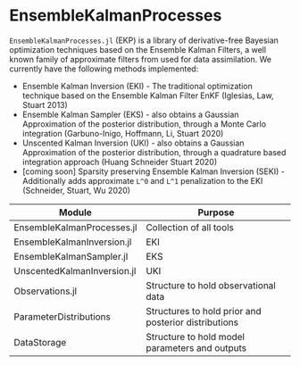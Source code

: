 # EnsembleKalmanProcesses

`EnsembleKalmanProcesses.jl` (EKP) is a library of derivative-free Bayesian optimization techniques based on the Ensemble Kalman Filters, a well known family of approximate filters from used for data assimilation. We currently have the following methods implemented:
 - Ensemble Kalman Inversion (EKI) - The traditional optimization technique based on the Ensemble Kalman Filter EnKF (Iglesias, Law, Stuart 2013)
 - Ensemble Kalman Sampler (EKS) - also obtains a Gaussian Approximation of the posterior distribution, through a Monte Carlo integration (Garbuno-Inigo, Hoffmann, Li, Stuart 2020)
 - Unscented Kalman Inversion (UKI) - also obtains a Gaussian Approximation of the posterior distribution, through a quadrature based integration approach (Huang Schneider Stuart 2020)
 - [coming soon] Sparsity preserving Ensemble Kalman Inversion (SEKI) - Additionally adds approximate ``L^0`` and ``L^1`` penalization to the EKI (Schneider, Stuart, Wu 2020)

Module                                      | Purpose
--------------------------------------------|--------------------------------------------------------
EnsembleKalmanProcesses.jl                  | Collection of all tools
EnsembleKalmanInversion.jl                  | EKI 
EnsembleKalmanSampler.jl                    | EKS
UnscentedKalmanInversion.jl                 | UKI
Observations.jl                             | Structure to hold observational data
ParameterDistributions                      | Structures to hold prior and posterior distributions
DataStorage                                 | Structure to hold model parameters and outputs
